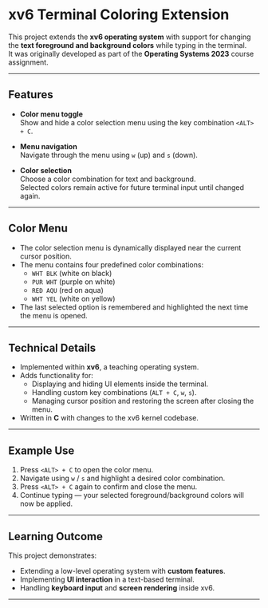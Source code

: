 # xv6 Terminal Coloring Extension  

This project extends the **xv6 operating system** with support for changing the **text foreground and background colors** while typing in the terminal.  
It was originally developed as part of the **Operating Systems 2023** course assignment.  

---

## Features  

- **Color menu toggle**  
  Show and hide a color selection menu using the key combination `<ALT> + C`.  

- **Menu navigation**  
  Navigate through the menu using `w` (up) and `s` (down).  

- **Color selection**  
  Choose a color combination for text and background.  
  Selected colors remain active for future terminal input until changed again.  

---

## Color Menu  

- The color selection menu is dynamically displayed near the current cursor position.  
- The menu contains four predefined color combinations:  
  - `WHT BLK` (white on black)  
  - `PUR WHT` (purple on white)  
  - `RED AQU` (red on aqua)  
  - `WHT YEL` (white on yellow)  
- The last selected option is remembered and highlighted the next time the menu is opened.  


---

## Technical Details  

- Implemented within **xv6**, a teaching operating system.  
- Adds functionality for:  
  - Displaying and hiding UI elements inside the terminal.  
  - Handling custom key combinations (`ALT + C`, `w`, `s`).  
  - Managing cursor position and restoring the screen after closing the menu.  
- Written in **C** with changes to the xv6 kernel codebase.  

---

## Example Use  

1. Press `<ALT> + C` to open the color menu.  
2. Navigate using `w` / `s` and highlight a desired color combination.  
3. Press `<ALT> + C` again to confirm and close the menu.  
4. Continue typing — your selected foreground/background colors will now be applied.  

---

## Learning Outcome  

This project demonstrates:  
- Extending a low-level operating system with **custom features**.  
- Implementing **UI interaction** in a text-based terminal.  
- Handling **keyboard input** and **screen rendering** inside xv6.  

---

